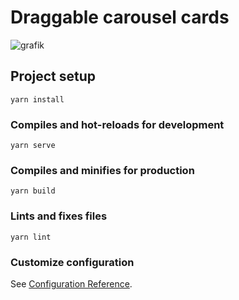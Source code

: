 # Draggable carousel cards
![grafik](https://im4.ezgif.com/tmp/ezgif-4-b693b43143.gif)


## Project setup
```
yarn install
```

### Compiles and hot-reloads for development
```
yarn serve
```

### Compiles and minifies for production
```
yarn build
```

### Lints and fixes files
```
yarn lint
```

### Customize configuration
See [Configuration Reference](https://cli.vuejs.org/config/).
